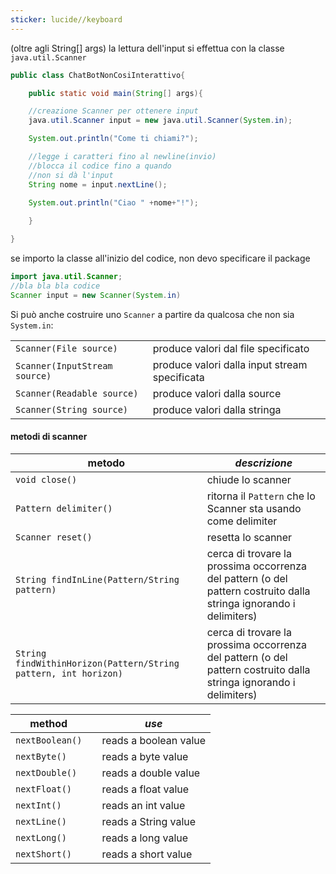 ```yaml
---
sticker: lucide//keyboard
---
```

(oltre agli String[] args)
la lettura dell'input si effettua con la classe `java.util.Scanner`
```java
public class ChatBotNonCosiInterattivo{

	public static void main(String[] args){

	//creazione Scanner per ottenere input
	java.util.Scanner input = new java.util.Scanner(System.in);

	System.out.println("Come ti chiami?");

	//legge i caratteri fino al newline(invio)
	//blocca il codice fino a quando 
	//non si dà l'input
	String nome = input.nextLine();

	System.out.println("Ciao " +nome+"!");
	
	}

}

```

se importo la classe all'inizio del codice, non devo specificare il package
```java
import java.util.Scanner;
//bla bla bla codice
Scanner input = new Scanner(System.in)
```

Si può anche costruire uno `Scanner` a partire da qualcosa che non sia `System.in`:

|                               |                                               |
| ----------------------------- | --------------------------------------------- |
| `Scanner(File source)`        | produce valori dal file specificato           |
| `Scanner(InputStream source)` | produce valori dalla input stream specificata |
| `Scanner(Readable source)`    | produce valori dalla source                   |
| `Scanner(String source)`      | produce valori dalla stringa                  |

#### metodi di scanner


| **metodo**                                                      | *descrizione*                                                                                                      |
| --------------------------------------------------------------- | ------------------------------------------------------------------------------------------------------------------ |
| `void close()`                                                  | chiude lo scanner                                                                                                  |
| `Pattern delimiter()`                                           | ritorna il `Pattern` che lo Scanner sta usando come delimiter                                                      |
| `Scanner reset()`                                               | resetta lo scanner                                                                                                 |
| `String findInLine(Pattern/String pattern)`                     | cerca di trovare la prossima occorrenza del pattern (o del pattern costruito dalla stringa ignorando i delimiters) |
| `String findWithinHorizon(Pattern/String pattern, int horizon)` | cerca di trovare la prossima occorrenza del pattern (o del pattern costruito dalla stringa ignorando i delimiters) |

| **method**      |     | *use*                 |
| --------------- | --- | --------------------- |
| `nextBoolean()` |     | reads a boolean value |
| `nextByte()`    |     | reads a byte value    |
| `nextDouble()`  |     | reads a double value  |
| `nextFloat()`   |     | reads a float value   |
| `nextInt()`     |     | reads an int value    |
| `nextLine()`    |     | reads a String value  |
| `nextLong()`    |     | reads a long value    |
| `nextShort()`   |     | reads a short value   |
